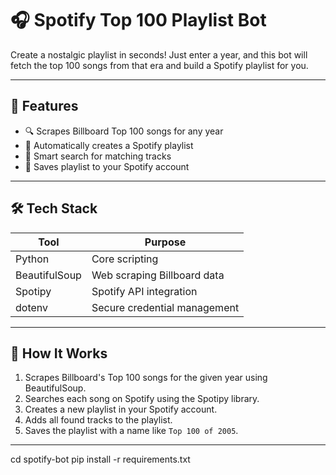 # 🎧 Spotify Top 100 Playlist Bot

Create a nostalgic playlist in seconds! Just enter a year, and this bot will fetch the top 100 songs from that era and build a Spotify playlist for you.

---

## 🚀 Features

- 🔍 Scrapes Billboard Top 100 songs for any year
- 🎵 Automatically creates a Spotify playlist
- 🧠 Smart search for matching tracks
- 💾 Saves playlist to your Spotify account

---

## 🛠️ Tech Stack

| Tool          | Purpose                          |
|---------------|----------------------------------|
| Python        | Core scripting                   |
| BeautifulSoup | Web scraping Billboard data      |
| Spotipy       | Spotify API integration          |
| dotenv        | Secure credential management     |

---


## 🧠 How It Works

1. Scrapes Billboard's Top 100 songs for the given year using BeautifulSoup.
2. Searches each song on Spotify using the Spotipy library.
3. Creates a new playlist in your Spotify account.
4. Adds all found tracks to the playlist.
5. Saves the playlist with a name like `Top 100 of 2005`.

---



cd spotify-bot
pip install -r requirements.txt
